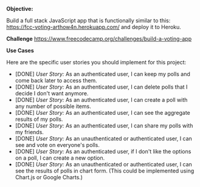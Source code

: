 **Objective:** 

Build a full stack JavaScript app that is functionally similar to this: https://fcc-voting-arthow4n.herokuapp.com/ and deploy it to Heroku.

**Challenge**
https://www.freecodecamp.org/challenges/build-a-voting-app

**Use Cases**

Here are the specific user stories you should implement for this project:
* [DONE] *User Story:* As an authenticated user, I can keep my polls and come back later to access them.
* [DONE] *User Story:* As an authenticated user, I can delete polls that I decide I don't want anymore.
* [DONE] *User Story:* As an authenticated user, I can create a poll with any number of possible items.
* [DONE] *User Story:* As an authenticated user, I can see the aggregate results of my polls.
* [DONE] *User Story:* As an authenticated user, I can share my polls with my friends.
* [DONE] *User Story:* As an unauthenticated or authenticated user, I can see and vote on everyone's polls.
* [DONE] *User Story:* As an authenticated user, if I don't like the options on a poll, I can create a new option.
* [DONE] *User Story:* As an unauthenticated or authenticated user, I can see the results of polls in chart form. (This could be implemented using Chart.js or Google Charts.)

